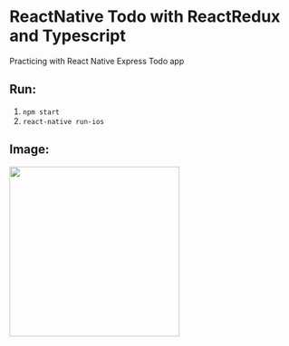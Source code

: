 # ReactNative Todo with ReactRedux and Typescript
Practicing with React Native Express Todo app

## Run:
1. `npm start`
2. `react-native run-ios`

## Image:
<img src="https://i.imgur.com/SqRmP1n.png" width="300">

